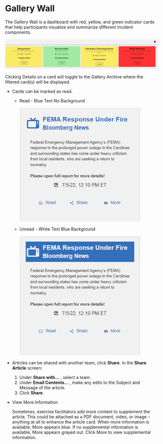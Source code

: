 # Gallery Wall

The Gallery Wall is a dashboard with red, yellow, and green indicator cards that help participants visualize and summarize different incident components. 

![Gallery Wall](../../assets/img/gallery-wall.png)

Clicking Details on a card will toggle to the Gallery Archive where the filtered card(s) will be displayed.  

- Cards can be marked as read.

    - Read - Blue Text No Background

        ![Read Card](../../assets/img/gallery-archive-card-read.png)

    - Unread - White Text Blue Background

        ![Unread Card](../../assets/img/gallery-archive-card-unread.png)

- Articles can be shared with another team, click **Share**. In the **Share Article** screen:
    1. Under **Share with...** , select a team. 
    2. Under **Email Contents...** , make any edits to the Subject and Message of the article.
    3. Click **Share**.

- View More Information

    Sometimes, exercise facilitators add more content to supplement the article. This could be attached as a PDF document, video, or image – anything at all to enhance the article card. When more information is available, More appears blue. If no supplemental information is available, More appears grayed out. Click More to view supplemental information.
